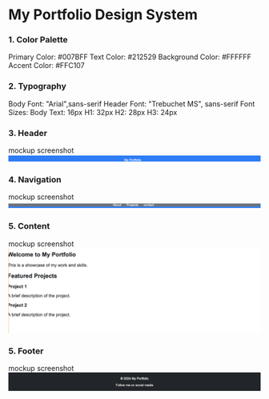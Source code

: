 # My Portfolio Design System

### 1. Color Palette

Primary Color: #007BFF
Text Color: #212529
Background Color: #FFFFFF
Accent Color: #FFC107

### 2. Typography
Body Font: "Arial",sans-serif
Header Font: "Trebuchet MS", sans-serif
Font Sizes:
Body Text: 16px
H1: 32px
H2: 28px
H3: 24px

### 3. Header
mockup screenshot
![image alt](https://github.com/NicletteTshiyombo/cst3106_labs/blob/7cbc92043d0c167cd08d7d0a57e64baee496cb5d/Screenshot%202024-11-05%20at%2023.25.52.png)

### 4. Navigation
mockup screenshot
![image alt](https://github.com/NicletteTshiyombo/cst3106_labs/blob/7cbc92043d0c167cd08d7d0a57e64baee496cb5d/Screenshot%202024-11-05%20at%2023.26.07.png)


### 5. Content
mockup screenshot
![image alt](https://github.com/NicletteTshiyombo/cst3106_labs/blob/7cbc92043d0c167cd08d7d0a57e64baee496cb5d/Screenshot%202024-11-05%20at%2023.26.36.png)


### 5. Footer
mockup screenshot
![image_alt](https://github.com/NicletteTshiyombo/cst3106_labs/blob/7cbc92043d0c167cd08d7d0a57e64baee496cb5d/Screenshot%202024-11-05%20at%2023.26.50.png)
